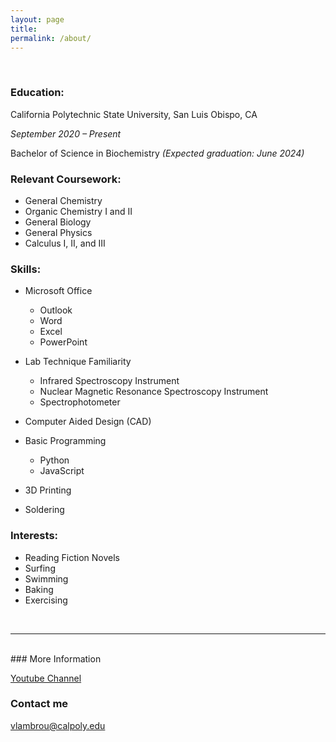 ```yaml
---
layout: page
title:
permalink: /about/
---
```




<br>

### Education:
 
California Polytechnic State University, San Luis Obispo, CA

*September 2020 – Present*

Bachelor of Science in Biochemistry	*(Expected graduation: June 2024)*



### Relevant Coursework: 

- General Chemistry
- Organic Chemistry I and II 
- General Biology
- General Physics
- Calculus I, II, and III




### Skills:

- Microsoft Office
  - Outlook
  - Word
  - Excel
  - PowerPoint 

- Lab Technique Familiarity
  - Infrared Spectroscopy Instrument
  - Nuclear Magnetic Resonance Spectroscopy Instrument
  - Spectrophotometer
- Computer Aided Design (CAD)
- Basic Programming
  - Python
  - JavaScript 
- 3D Printing
- Soldering



### Interests:

- Reading Fiction Novels
- Surfing
- Swimming
- Baking
- Exercising 

<br>
<hr>
<br>
### More Information

[Youtube Channel](https://www.youtube.com/channel/UCRZ5fU8cU0-dqfxb0bzuzXA)


### Contact me

[vlambrou@calpoly.edu](mailto:vlambrou@calpoly.edu)
